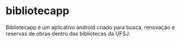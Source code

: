 # bibliotecapp
Bibliotecapp é um aplicativo android criado para busca, renovação e reservas de obras dentro das bibliotecas da UFSJ.
